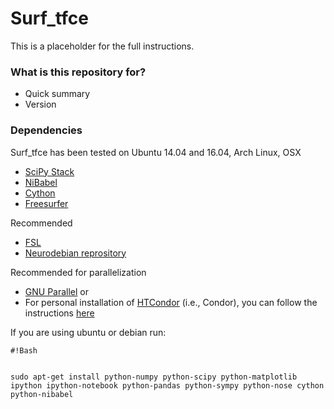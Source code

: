 # Surf_tfce #

This is a placeholder for the full instructions.

### What is this repository for? ###

* Quick summary
* Version

### Dependencies ###

Surf_tfce has been tested on Ubuntu 14.04 and 16.04, Arch Linux, OSX

* [SciPy Stack](https://www.scipy.org/install.html)
* [NiBabel](http://nipy.org/nibabel/installation.html#installation)
* [Cython](http://cython.org)
* [Freesurfer](https://surfer.nmr.mgh.harvard.edu/fswiki)

Recommended

* [FSL](http://fsl.fmrib.ox.ac.uk/fsl/fslwiki)
* [Neurodebian reprository](http://neuro.debian.net/)

Recommended for parallelization

* [GNU Parallel](http://www.gnu.org/software/parallel/)
or 
* For personal installation of [HTCondor](https://research.cs.wisc.edu/htcondor/) (i.e., Condor), you can follow the instructions [here](http://neuro.debian.net/blog/2012/2012-03-09_parallelize_fsl_with_condor.html)


If you are using ubuntu or debian run:
```
#!Bash


sudo apt-get install python-numpy python-scipy python-matplotlib ipython ipython-notebook python-pandas python-sympy python-nose cython python-nibabel
```